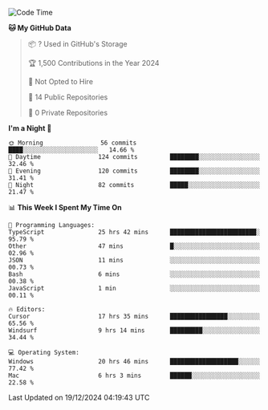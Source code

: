 <!--START_SECTION:waka-->
![Code Time](http://img.shields.io/badge/Code%20Time-6%2C456%20hrs%204%20mins-blue)

**🐱 My GitHub Data** 

> 📦 ? Used in GitHub's Storage 
 > 
> 🏆 1,500 Contributions in the Year 2024
 > 
> 🚫 Not Opted to Hire
 > 
> 📜 14 Public Repositories 
 > 
> 🔑 0 Private Repositories 
 > 
**I'm a Night 🦉** 

```text
🌞 Morning                56 commits          ████░░░░░░░░░░░░░░░░░░░░░   14.66 % 
🌆 Daytime                124 commits         ████████░░░░░░░░░░░░░░░░░   32.46 % 
🌃 Evening                120 commits         ████████░░░░░░░░░░░░░░░░░   31.41 % 
🌙 Night                  82 commits          █████░░░░░░░░░░░░░░░░░░░░   21.47 % 
```


📊 **This Week I Spent My Time On** 

```text
💬 Programming Languages: 
TypeScript               25 hrs 42 mins      ████████████████████████░   95.79 % 
Other                    47 mins             █░░░░░░░░░░░░░░░░░░░░░░░░   02.96 % 
JSON                     11 mins             ░░░░░░░░░░░░░░░░░░░░░░░░░   00.73 % 
Bash                     6 mins              ░░░░░░░░░░░░░░░░░░░░░░░░░   00.38 % 
JavaScript               1 min               ░░░░░░░░░░░░░░░░░░░░░░░░░   00.11 % 

🔥 Editors: 
Cursor                   17 hrs 35 mins      ████████████████░░░░░░░░░   65.56 % 
Windsurf                 9 hrs 14 mins       █████████░░░░░░░░░░░░░░░░   34.44 % 

💻 Operating System: 
Windows                  20 hrs 46 mins      ███████████████████░░░░░░   77.42 % 
Mac                      6 hrs 3 mins        ██████░░░░░░░░░░░░░░░░░░░   22.58 % 
```


 Last Updated on 19/12/2024 04:19:43 UTC
<!--END_SECTION:waka-->

